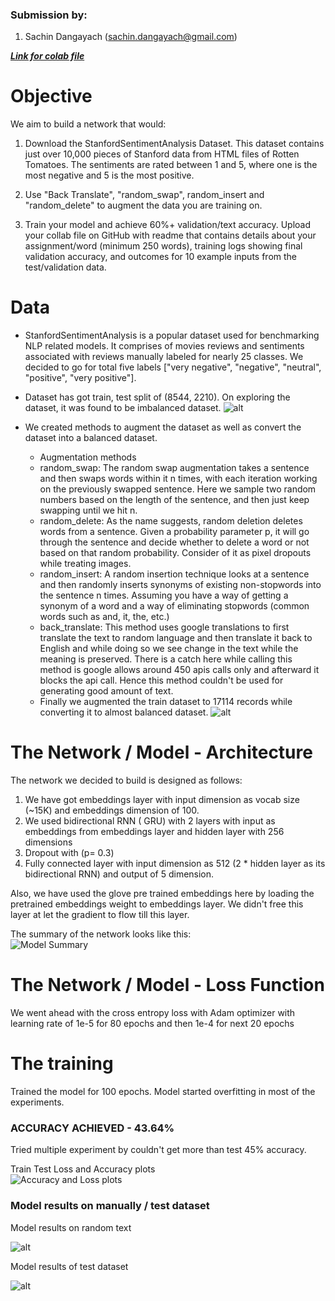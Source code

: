 
### Submission by:
1. Sachin Dangayach (sachin.dangayach@gmail.com)

***[Link for colab file](https://colab.research.google.com/drive/13-mpSe80XXG69Pz3y1SOP7HQmekAyggw?usp=sharing)***

# Objective

We aim to build a network that would:

1) Download the StanfordSentimentAnalysis Dataset. This dataset contains just over 10,000 pieces of Stanford data from HTML files of Rotten Tomatoes. The sentiments are rated between 1 and 5, where one is the most negative and 5 is the most positive.

2) Use "Back Translate", "random_swap", random_insert and "random_delete" to augment the data you are training on.

3) Train your model and achieve 60%+ validation/text accuracy. Upload your collab file on GitHub with readme that contains details about your assignment/word (minimum 250 words), training logs showing final validation accuracy, and outcomes for 10 example inputs from the test/validation data.


# Data

- StanfordSentimentAnalysis is a popular dataset used for benchmarking NLP related models. It comprises of movies reviews and sentiments associated with reviews manually labeled for nearly 25 classes. We decided to go for total five labels ["very negative", "negative", "neutral", "positive", "very positive"].
- Dataset has got train, test split of (8544, 2210). On exploring the dataset, it was found to be imbalanced dataset.
![alt](https://github.com/SachinDangayach/END2.0/blob/main/Session5/Images/imbalance.png)

- We created methods to augment the dataset as well as convert the dataset into a balanced dataset.
  - Augmentation methods
  - random_swap: The random swap augmentation takes a sentence and then swaps words within it n times, with each iteration working on the previously swapped sentence. Here we sample two random numbers based on the length of the sentence, and then just keep swapping until we hit n.
  - random_delete: As the name suggests, random deletion deletes words from a sentence. Given a probability parameter p, it will go through the sentence and decide whether to delete a word or not based on that random probability. Consider of it as pixel dropouts while treating images.
  - random_insert: A random insertion technique looks at a sentence and then randomly inserts synonyms of existing non-stopwords into the sentence n times. Assuming you have a way of getting a synonym of a word and a way of eliminating stopwords (common words such as and, it, the, etc.)
  - back_translate: This method uses google translations to first translate the text to random language and then translate it back to English and while doing so we see change in the text while the meaning is preserved. There is a catch here while calling this method is google allows around 450 apis calls only and afterward it blocks the api call. Hence this method couldn't be used for generating good amount of text.
  - Finally we augmented the train dataset to 17114 records while converting it to almost balanced dataset.
  ![alt](https://github.com/SachinDangayach/END2.0/blob/main/Session5/Images/balance.png)

# The Network / Model - Architecture

The network we decided to build is designed as follows:
1. We have got embeddings layer with input dimension as vocab size (~15K) and embeddings dimension of 100.
2. We used bidirectional RNN ( GRU) with 2 layers with input as embeddings from embeddings layer and hidden layer with 256 dimensions
3. Dropout with (p= 0.3)
4. Fully connected layer with input dimension as 512 (2 * hidden layer as its bidirectional RNN) and output of 5 dimension.

Also, we have used the glove pre trained embeddings here by loading the pretrained embeddings weight to embeddings layer. We didn't free this layer at let the gradient to flow till this layer.

The summary of the network looks like this:  
![Model Summary](https://github.com/SachinDangayach/END2.0/blob/main/Session5/Images/model1.png)


# The Network / Model - Loss Function

We went ahead with the cross entropy loss with Adam optimizer with learning rate of 1e-5 for 80 epochs and then 1e-4 for next 20 epochs

# The training

Trained the model for 100 epochs. Model started overfitting in most of the experiments.

### ACCURACY ACHIEVED - 43.64%
Tried multiple experiment by couldn't get more than test 45% accuracy.

Train Test Loss and Accuracy plots  
![Accuracy and Loss plots](https://github.com/SachinDangayach/END2.0/blob/main/Session5/Images/loss_acc.png)


### Model results on manually / test dataset

Model results on random text

![alt](https://github.com/SachinDangayach/END2.0/blob/main/Session5/Images/Manual_results.png)

Model results of test dataset

![alt](https://github.com/SachinDangayach/END2.0/blob/main/Session5/Images/TestDataset.png)
